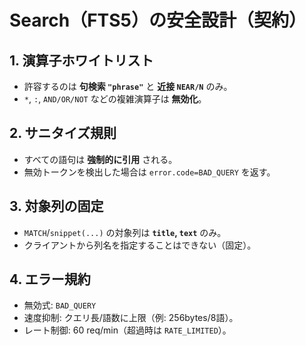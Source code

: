 # Search（FTS5）の安全設計（契約）

## 1. 演算子ホワイトリスト
- 許容するのは **句検索 `"phrase"`** と **近接 `NEAR/N`** のみ。
- `*`, `:`, `AND/OR/NOT` などの複雑演算子は **無効化**。

## 2. サニタイズ規則
- すべての語句は **強制的に引用** される。
- 無効トークンを検出した場合は `error.code=BAD_QUERY` を返す。

## 3. 対象列の固定
- `MATCH`/`snippet(...)` の対象列は **`title`, `text`** のみ。
- クライアントから列名を指定することはできない（固定）。

## 4. エラー規約
- 無効式: `BAD_QUERY`
- 速度抑制: クエリ長/語数に上限（例: 256bytes/8語）。
- レート制御: 60 req/min（超過時は `RATE_LIMITED`）。